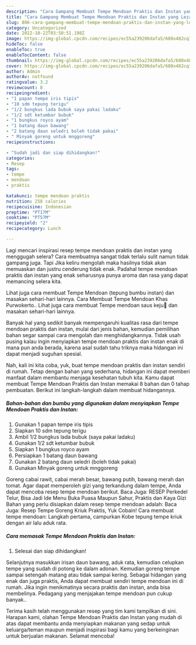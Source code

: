 ```yaml
---
description: "Cara Gampang Membuat Tempe Mendoan Praktis dan Instan yang Lezat Sekali, Buat Buka Puasa Bisa Manjain Lidah"
title: "Cara Gampang Membuat Tempe Mendoan Praktis dan Instan yang Lezat Sekali, Buat Buka Puasa Bisa Manjain Lidah"
slug: 806-cara-gampang-membuat-tempe-mendoan-praktis-dan-instan-yang-lezat-sekali-buat-buka-puasa-bisa-manjain-lidah
category: Uncategorized
date: 2022-10-22T03:50:51.198Z
image: https://img-global.cpcdn.com/recipes/ec55a239206dafa5/680x482cq70/tempe-mendoan-praktis-dan-instan-foto-resep-utama.jpg
hideToc: false
enableToc: true
enableTocContent: false
thumbnail: https://img-global.cpcdn.com/recipes/ec55a239206dafa5/680x482cq70/tempe-mendoan-praktis-dan-instan-foto-resep-utama.jpg
cover: https://img-global.cpcdn.com/recipes/ec55a239206dafa5/680x482cq70/tempe-mendoan-praktis-dan-instan-foto-resep-utama.jpg
author: Admin
authorAv: notfound
ratingvalue: 3.2
reviewcount: 8
recipeingredient:
- "1 papan tempe iris tipis"
- "10 sdm tepung terigu"
- "1/2 bungkus lada bubuk saya pakai ladaku"
- "1/2 sdt ketumbar bubuk"
- "1 bungkus royco ayam"
- "1 batang daun bawang"
- "2 batang daun seledri boleh tidak pakai"
- " Minyak goreng untuk mnggoreng"
recipeinstructions:

- "Sudah jadi dan siap dihidangkan!"
categories:
- Resep
tags:
- tempe
- mendoan
- praktis

katakunci: tempe mendoan praktis 
nutrition: 258 calories
recipecuisine: Indonesian
preptime: "PT17M"
cooktime: "PT57M"
recipeyield: "2"
recipecategory: Lunch

---
```



Lagi mencari inspirasi resep tempe mendoan praktis dan instan yang menggugah selera? Cara membuatnya sangat tidak terlalu sulit namun tidak gampang juga. Tapi Jika keliru mengolah maka hasilnya tidak akan memuaskan dan justru cenderung tidak enak. Padahal tempe mendoan praktis dan instan yang enak seharusnya punya aroma dan rasa yang dapat memancing selera kita.


Lihat juga cara membuat Tempe Mendoan (tepung bumbu instan) dan masakan sehari-hari lainnya. Cara Membuat Tempe Mendoan Khas Purwokerto.. Lihat juga cara membuat Tempe mendoan saus keju🧀 dan masakan sehari-hari lainnya.

Banyak hal yang sedikit banyak mempengaruhi kualitas rasa dari tempe mendoan praktis dan instan, mulai dari jenis bahan, kemudian pemilihan bahan segar sampai cara mengolah dan menghidangkannya. Tidak usah pusing kalau ingin menyiapkan tempe mendoan praktis dan instan enak di mana pun anda berada, karena asal sudah tahu triknya maka hidangan ini dapat menjadi suguhan spesial.


Nah, kali ini kita coba, yuk, buat tempe mendoan praktis dan instan sendiri di rumah. Tetap dengan bahan yang sederhana, hidangan ini dapat memberi manfaat dalam membantu menjaga kesehatan tubuh kita. Kamu dapat membuat Tempe Mendoan Praktis dan Instan memakai 8 bahan dan 0 tahap pembuatan. Berikut ini langkah-langkah dalam membuat hidangannya.

<!--inarticleads1-->

##### Bahan-bahan dan bumbu yang digunakan dalam menyiapkan Tempe Mendoan Praktis dan Instan:

1. Gunakan 1 papan tempe iris tipis
1. Siapkan 10 sdm tepung terigu
1. Ambil 1/2 bungkus lada bubuk (saya pakai ladaku)
1. Gunakan 1/2 sdt ketumbar bubuk
1. Siapkan 1 bungkus royco ayam
1. Persiapkan 1 batang daun bawang
1. Gunakan 2 batang daun seledri (boleh tidak pakai)
1. Gunakan  Minyak goreng untuk mnggoreng


Goreng cabai rawit, cabai merah besar, bawang putih, bawang merah dan tomat. Agar dapat memperoleh gizi yang terkandung dalam tempe, Anda dapat mencoba resep tempe mendoan berikut. Baca Juga: RESEP Perkedel Telur, Bisa Jadi Ide Menu Buka Puasa Maupun Sahur, Praktis dan Kaya Gizi Bahan yang perlu disiapkan dalam resep tempe mendoan adalah: Baca Juga: Resep Tempe Goreng Kriuk Praktis, Yuk Cobain! Cara membuat tempe mendoan: Langkah pertama, campurkan Kobe tepung tempe kriuk dengan air lalu aduk rata. 

<!--inarticleads2-->

##### Cara memasak Tempe Mendoan Praktis dan Instan:


1. Selesai dan siap dihidangkan!

Selanjutnya masukkan irisan daun bawang, aduk rata, kemudian celupkan tempe yang sudah di potong ke dalam adonan. Kemudian goreng tempe sampai setengah matang atau tidak sampai kering. Sebagai hidangan yang enak dan juga praktis, Anda dapat membuat sendiri tempe mendoan ini di rumah. Jika ingin menikmatinya secara praktis dan instan, anda bisa membelinya. Pedagang yang menjajakan tempe mendoan pun cukup banyak.. 

Terima kasih telah menggunakan resep yang tim kami tampilkan di sini. Harapan kami, olahan Tempe Mendoan Praktis dan Instan yang mudah di atas dapat membantu anda menyiapkan makanan yang sedap untuk keluarga/teman maupun menjadi inspirasi bagi kamu yang berkeinginan untuk berjualan makanan. Selamat mencoba!
